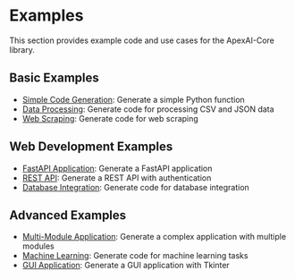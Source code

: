 # Examples

This section provides example code and use cases for the ApexAI-Core library.

## Basic Examples

- [Simple Code Generation](simple_code_generation.md): Generate a simple Python function
- [Data Processing](data_processing.md): Generate code for processing CSV and JSON data
- [Web Scraping](web_scraping.md): Generate code for web scraping

## Web Development Examples

- [FastAPI Application](fastapi_application.md): Generate a FastAPI application
- [REST API](rest_api.md): Generate a REST API with authentication
- [Database Integration](database_integration.md): Generate code for database integration

## Advanced Examples

- [Multi-Module Application](multi_module_application.md): Generate a complex application with multiple modules
- [Machine Learning](machine_learning.md): Generate code for machine learning tasks
- [GUI Application](gui_application.md): Generate a GUI application with Tkinter

